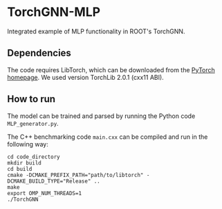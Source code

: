 # TorchGNN-MLP
Integrated example of MLP functionality in ROOT's TorchGNN.

## Dependencies
The code requires LibTorch, which can be downloaded from the [PyTorch homepage](https://pytorch.org/). We used version TorchLib 2.0.1 (cxx11 ABI).

## How to run
The model can be trained and parsed by running the Python code ```MLP_generator.py```.

The C++ benchmarking code ```main.cxx``` can be compiled and run in the following way:
```
cd code_directory
mkdir build
cd build
cmake -DCMAKE_PREFIX_PATH="path/to/libtorch" -DCMAKE_BUILD_TYPE="Release" ..
make
export OMP_NUM_THREADS=1
./TorchGNN
```
